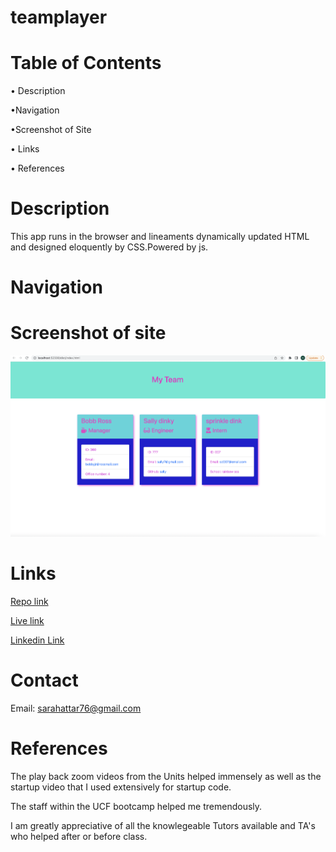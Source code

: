 # teamplayer

# Table of Contents
• Description

•Navigation

•Screenshot of Site

• Links

• References

# Description

This app runs in the browser and lineaments dynamically updated HTML and designed eloquently by CSS.Powered by js. 

# Navigation

# Screenshot of site
<!-- add the right screenshot -->
![screenshot](/Assets/images/teamplayerss.png)

# Links

<!-- add the correct link in the () -->

[Repo link](https://github.com/SarahAmel/teamplayer/)   



[Live link](https://github.com/SarahAmel/teamplayer/dist/index.html)



[Linkedin Link](https://www.linkedin.com/in/sarah-attar-477312235/)

# Contact
Email: sarahattar76@gmail.com

# References
The play back zoom videos from the Units helped immensely as well as the startup video that I used extensively for startup code.

The staff within the UCF bootcamp helped me tremendously.

I am greatly appreciative of all the knowlegeable Tutors available and TA's who helped after or before class.
